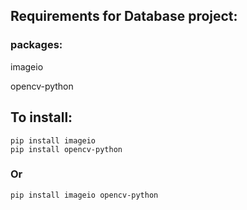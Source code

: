 

## Requirements for Database project:
  ### packages: 
   imageio
   
   opencv-python

## To install:
    pip install imageio
    pip install opencv-python
    
    
    
### Or
    pip install imageio opencv-python
